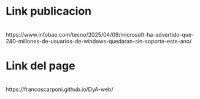 <h1>Link publicacion</h1>
<br/>
https://www.infobae.com/tecno/2025/04/09/microsoft-ha-advertido-que-240-millones-de-usuarios-de-windows-quedaran-sin-soporte-este-ano/
<br/>
<h1>Link del page</h1>
<br/> 
 https://francoscarponi.github.io/DyA-web/
